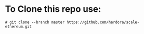 # To Clone this repo use:
    # git clone --branch master https://github.com/hardora/scale-ethereum.git